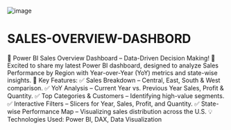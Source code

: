 ![image](https://github.com/user-attachments/assets/4472dea9-b340-4568-8dfe-715b34e014c6)


# SALES-OVERVIEW-DASHBORD
🚀 Power BI Sales Overview Dashboard – Data-Driven Decision Making! 🎯
Excited to share my latest Power BI dashboard, designed to analyze Sales Performance by Region with Year-over-Year (YoY) metrics and state-wise insights.
🔹 Key Features:
✅ Sales Breakdown – Central, East, South & West comparison.
 ✅ YoY Analysis – Current Year vs. Previous Year Sales, Profit & Quantity.
 ✅ Top Categories & Customers – Identifying high-value segments.
 ✅ Interactive Filters – Slicers for Year, Sales, Profit, and Quantity.
 ✅ State-wise Performance Map – Visualizing sales distribution across the U.S.
💡 Technologies Used: Power BI, DAX, Data Visualization
